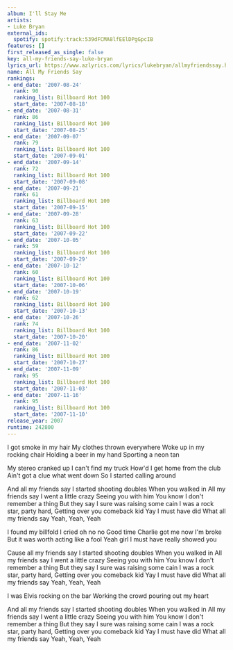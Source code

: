 ```yaml
---
album: I'll Stay Me
artists:
- Luke Bryan
external_ids:
  spotify: spotify:track:539dFCMA8lfEElDPgGpcIB
features: []
first_released_as_single: false
key: all-my-friends-say-luke-bryan
lyrics_url: https://www.azlyrics.com/lyrics/lukebryan/allmyfriendssay.html
name: All My Friends Say
rankings:
- end_date: '2007-08-24'
  rank: 90
  ranking_list: Billboard Hot 100
  start_date: '2007-08-18'
- end_date: '2007-08-31'
  rank: 86
  ranking_list: Billboard Hot 100
  start_date: '2007-08-25'
- end_date: '2007-09-07'
  rank: 79
  ranking_list: Billboard Hot 100
  start_date: '2007-09-01'
- end_date: '2007-09-14'
  rank: 72
  ranking_list: Billboard Hot 100
  start_date: '2007-09-08'
- end_date: '2007-09-21'
  rank: 61
  ranking_list: Billboard Hot 100
  start_date: '2007-09-15'
- end_date: '2007-09-28'
  rank: 63
  ranking_list: Billboard Hot 100
  start_date: '2007-09-22'
- end_date: '2007-10-05'
  rank: 59
  ranking_list: Billboard Hot 100
  start_date: '2007-09-29'
- end_date: '2007-10-12'
  rank: 60
  ranking_list: Billboard Hot 100
  start_date: '2007-10-06'
- end_date: '2007-10-19'
  rank: 62
  ranking_list: Billboard Hot 100
  start_date: '2007-10-13'
- end_date: '2007-10-26'
  rank: 74
  ranking_list: Billboard Hot 100
  start_date: '2007-10-20'
- end_date: '2007-11-02'
  rank: 86
  ranking_list: Billboard Hot 100
  start_date: '2007-10-27'
- end_date: '2007-11-09'
  rank: 95
  ranking_list: Billboard Hot 100
  start_date: '2007-11-03'
- end_date: '2007-11-16'
  rank: 95
  ranking_list: Billboard Hot 100
  start_date: '2007-11-10'
release_year: 2007
runtime: 242800
---
```

I got smoke in my hair
My clothes thrown everywhere
Woke up in my rocking chair
Holding a beer in my hand
Sporting a neon tan

My stereo cranked up
I can't find my truck
How'd I get home from the club
Ain't got a clue what went down
So I started calling around

And all my friends say
I started shooting doubles
When you walked in
All my friends say
I went a little crazy
Seeing you with him
You know I don't remember a thing
But they say I sure was raising some cain
I was a rock star, party hard,
Getting over you comeback kid
Yay I must have did
What all my friends say
Yeah, Yeah, Yeah

I found my billfold
I cried oh no no
Good time Charlie got me now I'm broke
But it was worth acting like a fool
Yeah girl I must have really showed you

Cause all my friends say
I started shooting doubles
When you walked in
All my friends say
I went a little crazy
Seeing you with him
You know I don't remember a thing
But they say I sure was raising some cain
I was a rock star, party hard,
Getting over you comeback kid
Yay I must have did
What all my friends say
Yeah, Yeah, Yeah

I was Elvis rocking on the bar
Working the crowd pouring out my heart

And all my friends say
I started shooting doubles
When you walked in
All my friends say
I went a little crazy
Seeing you with him
You know I don't remember a thing
But they say I sure was raising some cain
I was a rock star, party hard,
Getting over you comeback kid
Yay I must have did
What all my friends say
Yeah, Yeah, Yeah
